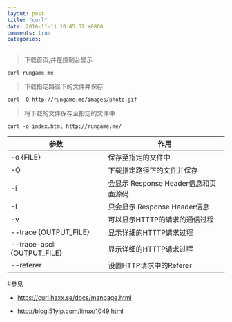 ```yaml
---
layout: post
title: "curl"
date: 2016-11-11 10:45:37 +0800
comments: true
categories: 
---
```


>下载首页,并在控制台显示

	curl rungame.me
	
>下载指定路径下的文件并保存

	curl -O http://rungame.me/images/photo.gif
	
>将下载的文件保存至指定的文件中

	curl -o index.html http://rungame.me/

参数 |  作用 
------------  | ------------
-o {FILE} |  保存至指定的文件中
-O |  下载指定路径下的文件并保存
-i |  会显示 Response Header信息和页面源码
-I |  只会显示 Response Header信息
-v |  可以显示HTTTP的请求的通信过程
--trace {OUTPUT_FILE} |  显示详细的HTTTP请求过程
--trace-ascii {OUTPUT_FILE} |  显示详细的HTTTP请求过程
--referer |  设置HTTP请求中的Referer



#参见

- <https://curl.haxx.se/docs/manpage.html>

- <http://blog.51yip.com/linux/1049.html>
	
